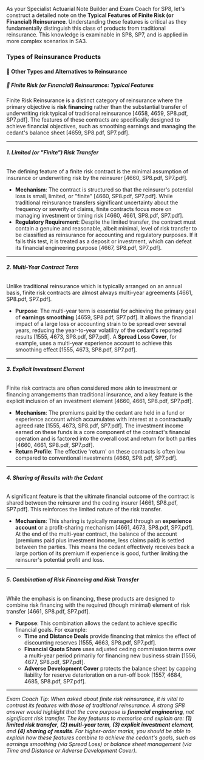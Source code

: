 As your Specialist Actuarial Note Builder and Exam Coach for SP8, let's construct a detailed note on the **Typical Features of Finite Risk (or Financial) Reinsurance**. Understanding these features is critical as they fundamentally distinguish this class of products from traditional reinsurance. This knowledge is examinable in SP8, SP7, and is applied in more complex scenarios in SA3.

### **Types of Reinsurance Products**

#### **🔹 Other Types and Alternatives to Reinsurance**

##### **🔸 Finite Risk (or Financial) Reinsurance: Typical Features**

Finite Risk Reinsurance is a distinct category of reinsurance where the primary objective is **risk financing** rather than the substantial transfer of underwriting risk typical of traditional reinsurance \[4658, 4659, SP8.pdf, SP7.pdf\]. The features of these contracts are specifically designed to achieve financial objectives, such as smoothing earnings and managing the cedant's balance sheet \[4659, SP8.pdf, SP7.pdf\].

---

###### **1\. Limited (or "Finite") Risk Transfer**

The defining feature of a finite risk contract is the minimal assumption of insurance or underwriting risk by the reinsurer \[4660, SP8.pdf, SP7.pdf\].

* **Mechanism**: The contract is structured so that the reinsurer's potential loss is small, limited, or "finite" \[4660, SP8.pdf, SP7.pdf\]. While traditional reinsurance transfers significant uncertainty about the frequency or severity of claims, finite contracts focus more on managing investment or timing risk \[4660, 4661, SP8.pdf, SP7.pdf\].  
* **Regulatory Requirement**: Despite the limited transfer, the contract must contain a genuine and reasonable, albeit minimal, level of risk transfer to be classified as reinsurance for accounting and regulatory purposes. If it fails this test, it is treated as a deposit or investment, which can defeat its financial engineering purpose \[4667, SP8.pdf, SP7.pdf\].

---

###### **2\. Multi-Year Contract Term**

Unlike traditional reinsurance which is typically arranged on an annual basis, finite risk contracts are almost always multi-year agreements \[4661, SP8.pdf, SP7.pdf\].

* **Purpose**: The multi-year term is essential for achieving the primary goal of **earnings smoothing** \[4659, SP8.pdf, SP7.pdf\]. It allows the financial impact of a large loss or accounting strain to be spread over several years, reducing the year-to-year volatility of the cedant's reported results \[1555, 4673, SP8.pdf, SP7.pdf\]. A **Spread Loss Cover**, for example, uses a multi-year experience account to achieve this smoothing effect \[1555, 4673, SP8.pdf, SP7.pdf\].

---

###### **3\. Explicit Investment Element**

Finite risk contracts are often considered more akin to investment or financing arrangements than traditional insurance, and a key feature is the explicit inclusion of an investment element \[4660, 4661, SP8.pdf, SP7.pdf\].

* **Mechanism**: The premiums paid by the cedant are held in a fund or experience account which accumulates with interest at a contractually agreed rate \[1555, 4673, SP8.pdf, SP7.pdf\]. The investment income earned on these funds is a core component of the contract's financial operation and is factored into the overall cost and return for both parties \[4660, 4661, SP8.pdf, SP7.pdf\].  
* **Return Profile**: The effective 'return' on these contracts is often low compared to conventional investments \[4660, SP8.pdf, SP7.pdf\].

---

###### **4\. Sharing of Results with the Cedant**

A significant feature is that the ultimate financial outcome of the contract is shared between the reinsurer and the ceding insurer \[4661, SP8.pdf, SP7.pdf\]. This reinforces the limited nature of the risk transfer.

* **Mechanism**: This sharing is typically managed through an **experience account** or a profit-sharing mechanism \[4661, 4673, SP8.pdf, SP7.pdf\]. At the end of the multi-year contract, the balance of the account (premiums paid plus investment income, less claims paid) is settled between the parties. This means the cedant effectively receives back a large portion of its premium if experience is good, further limiting the reinsurer's potential profit and loss.

---

###### **5\. Combination of Risk Financing and Risk Transfer**

While the emphasis is on financing, these products are designed to combine risk financing with the required (though minimal) element of risk transfer \[4661, SP8.pdf, SP7.pdf\].

* **Purpose**: This combination allows the cedant to achieve specific financial goals. For example:  
  * **Time and Distance Deals** provide financing that mimics the effect of discounting reserves \[1555, 4663, SP8.pdf, SP7.pdf\].  
  * **Financial Quota Share** uses adjusted ceding commission terms over a multi-year period primarily for financing new business strain \[1556, 4677, SP8.pdf, SP7.pdf\].  
  * **Adverse Development Cover** protects the balance sheet by capping liability for reserve deterioration on a run-off book \[1557, 4684, 4685, SP8.pdf, SP7.pdf\].

---

*Exam Coach Tip: When asked about finite risk reinsurance, it is vital to contrast its features with those of traditional reinsurance. A strong SP8 answer would highlight that the core purpose is **financial engineering**, not significant risk transfer. The key features to memorise and explain are: **(1) limited risk transfer**, **(2) multi-year term**, **(3) explicit investment element**, and **(4) sharing of results**. For higher-order marks, you should be able to explain how these features combine to achieve the cedant's goals, such as earnings smoothing (via Spread Loss) or balance sheet management (via Time and Distance or Adverse Development Cover).*

